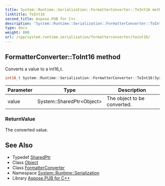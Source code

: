 ```yaml
---
title: System::Runtime::Serialization::FormatterConverter::ToInt16 method
linktitle: ToInt16
second_title: Aspose.PUB for C++
description: 'System::Runtime::Serialization::FormatterConverter::ToInt16 method. Converts a value to a int16_t in C++.'
type: docs
weight: 800
url: /cpp/system.runtime.serialization/formatterconverter/toint16/
---
```

## FormatterConverter::ToInt16 method


Converts a value to a int16_t.

```cpp
int16_t System::Runtime::Serialization::FormatterConverter::ToInt16(System::SharedPtr<Object> value) override
```


| Parameter | Type | Description |
| --- | --- | --- |
| value | System::SharedPtr\<Object\> | The object to be converted. |

### ReturnValue

The converted value.

## See Also

* Typedef [SharedPtr](../../../system/sharedptr/)
* Class [Object](../../../system/object/)
* Class [FormatterConverter](../)
* Namespace [System::Runtime::Serialization](../../)
* Library [Aspose.PUB for C++](../../../)
